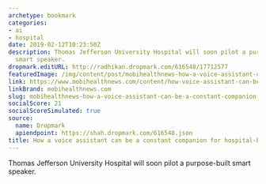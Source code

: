 ```yaml
---
archetype: bookmark
categories:
- ai
- hospital
date: 2019-02-12T10:23:50Z
description: Thomas Jefferson University Hospital will soon pilot a purpose-built
  smart speaker.
dropmark.editURL: http://radhikan.dropmark.com/616548/17712577
featuredImage: /img/content/post/mobihealthnews-how-a-voice-assistant-can-be-a-constant-companion-for-hospital-bound-patients.jpg
link: https://www.mobihealthnews.com/content/how-voice-assistant-can-be-constant-companion-hospital-bound-patients
linkBrand: mobihealthnews.com
slug: mobihealthnews-how-a-voice-assistant-can-be-a-constant-companion-for-hospital-bound-patients
socialScore: 21
socialScoreSimulated: true
source:
  name: Dropmark
  apiendpoint: https://shah.dropmark.com/616548.json
title: How a voice assistant can be a constant companion for hospital-bound patients
---
```

Thomas Jefferson University Hospital will soon pilot a purpose-built smart speaker.